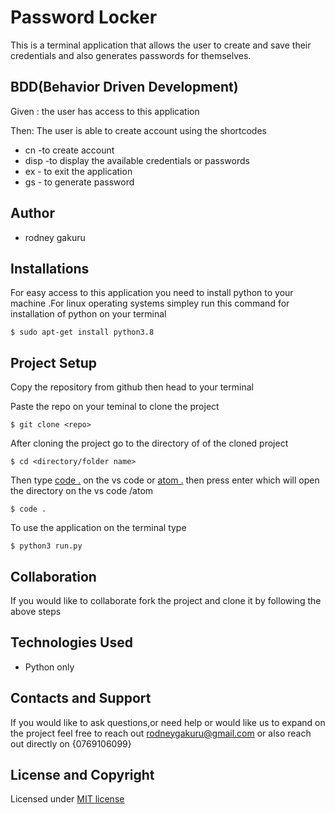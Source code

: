 # Password Locker 
This is a terminal application that allows the user to create and save their credentials and also generates passwords for themselves.

## BDD(Behavior Driven Development)
Given : the user has access to this application

Then: The user is able to create account using the shortcodes
* cn -to create account
* disp -to display the available credentials or passwords
* ex - to exit the application
* gs - to generate password
  
## Author 
* rodney gakuru
  
## Installations
For easy access to this application you need to install python to your machine .For linux operating systems simpley run this command for installation of python on your terminal
```
$ sudo apt-get install python3.8
```


## Project Setup
Copy the repository from github then head to your terminal

Paste the repo on your teminal to clone the project
```
$ git clone <repo>
```
After cloning the project  go to the directory of of the cloned project
```
$ cd <directory/folder name>
```
Then type [code .]()  on the vs code or [atom .]()  then press enter which will open the directory on the vs code /atom
```
$ code .
```
To use the application on the terminal type
```
$ python3 run.py
```
## Collaboration
If you would like to collaborate fork the project and clone it by following the above steps

## Technologies Used
* Python only

## Contacts and Support
If you would like to ask questions,or need help or would like us to expand on the project feel free to reach out rodneygakuru@gmail.com or also reach out directly on {0769106099}

## License and Copyright
Licensed under [MIT license](license)

